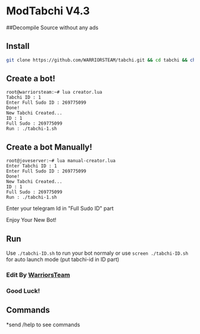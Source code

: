 # ModTabchi V4.3

##Decompile Source without any ads

## Install
```bash
git clone https://github.com/WARRIORSTEAM/tabchi.git && cd tabchi && chmod 777 install.sh && ./install.sh
```
## Create a bot!
```
root@warriorsteam:~# lua creator.lua
Tabchi ID : 1
Enter Full Sudo ID : 269775099
Done!
New Tabchi Created...
ID : 1
Full Sudo : 269775099
Run : ./tabchi-1.sh
```
## Create a bot Manually!
```
root@joveserver:~# lua manual-creator.lua
Enter Tabchi ID : 1
Enter Full Sudo ID : 269775099
Done!
New Tabchi Created...
ID : 1
Full Sudo : 269775099
Run : ./tabchi-1.sh
```
Enter your telegram Id in "Full Sudo ID" part

Enjoy Your New Bot!
## Run
Use `./tabchi-ID.sh` to run your bot normaly or use `screen ./tabchi-ID.sh` for auto launch mode (put tabchi-id in ID part)
### Edit By [WarriorsTeam](https://t.me/warriorstm)
### Good Luck!

## Commands
*send /help to see commands
